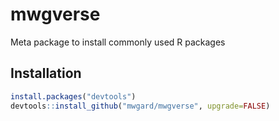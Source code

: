 
# mwgverse

<!-- badges: start -->
<!-- badges: end -->

Meta package to install commonly used R packages

## Installation

``` r
install.packages("devtools")
devtools::install_github("mwgard/mwgverse", upgrade=FALSE)
```
